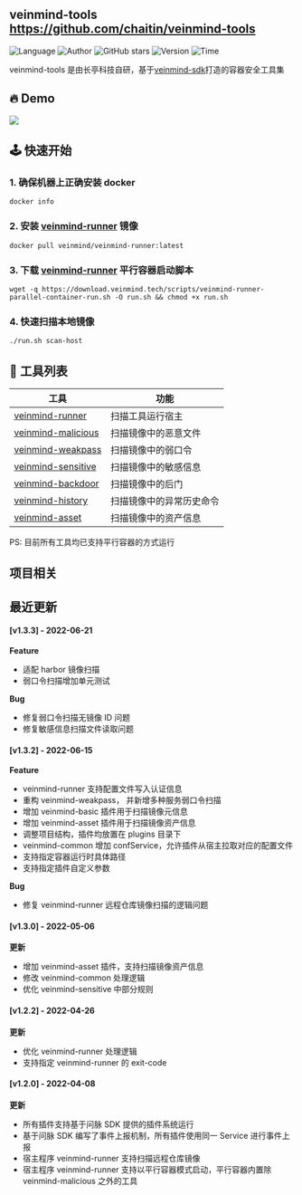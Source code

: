 ## veinmind-tools <https://github.com/chaitin/veinmind-tools>
<!--auto_detail_badge_begin_0b490ffb61b26b45de3ea5d7dd8a582e-->
![Language](https://img.shields.io/badge/Language-Golang/Python-blue)
![Author](https://img.shields.io/badge/Author-长亭科技-orange)
![GitHub stars](https://img.shields.io/github/stars/chaitin/veinmind-tools.svg?style=flat&logo=github)
![Version](https://img.shields.io/badge/Version-V1.3.3-red)
![Time](https://img.shields.io/badge/Join-20220316-green)
<!--auto_detail_badge_end_fef74f2d7ea73fcc43ff78e05b1e7451-->

veinmind-tools 是由长亭科技自研，基于<a href="https://github.com/chaitin/libveinmind">veinmind-sdk</a>打造的容器安全工具集


## 🔥 Demo
![](https://dinfinite.oss-cn-beijing.aliyuncs.com/image/20220415144819.gif)


## 🕹️ 快速开始
### 1. 确保机器上正确安装 docker
```
docker info
```
### 2. 安装 [veinmind-runner](https://github.com/chaitin/veinmind-tools/tree/master/veinmind-runner) 镜像
```
docker pull veinmind/veinmind-runner:latest
```
### 3. 下载 [veinmind-runner](https://github.com/chaitin/veinmind-tools/tree/master/veinmind-runner) 平行容器启动脚本
```
wget -q https://download.veinmind.tech/scripts/veinmind-runner-parallel-container-run.sh -O run.sh && chmod +x run.sh
```
### 4. 快速扫描本地镜像
```
./run.sh scan-host
```


## 🔨 工具列表

|  工具 | 功能  | 
|---|---|
|  [veinmind-runner](https://github.com/chaitin/veinmind-tools/tree/master/veinmind-runner) | 扫描工具运行宿主 |
|  [veinmind-malicious](https://github.com/chaitin/veinmind-tools/tree/master/plugins/go/veinmind-malicious) | 扫描镜像中的恶意文件  |
|  [veinmind-weakpass](https://github.com/chaitin/veinmind-tools/tree/master/plugins/go/veinmind-weakpass)  | 扫描镜像中的弱口令  |
|  [veinmind-sensitive](https://github.com/chaitin/veinmind-tools/tree/master/plugins/python/veinmind-sensitive) | 扫描镜像中的敏感信息  |
|  [veinmind-backdoor](https://github.com/chaitin/veinmind-tools/tree/master/plugins/python/veinmind-backdoor) | 扫描镜像中的后门 |
|  [veinmind-history](https://github.com/chaitin/veinmind-tools/tree/master/plugins/python/veinmind-history) | 扫描镜像中的异常历史命令 |
|  [veinmind-asset](https://github.com/chaitin/veinmind-tools/tree/master/plugins/go/veinmind-asset) | 扫描镜像中的资产信息 |
    
PS: 目前所有工具均已支持平行容器的方式运行



<!--auto_detail_active_begin_e1c6fb434b6f0baf6912c7a1934f772b-->
## 项目相关


## 最近更新

#### [v1.3.3] - 2022-06-21

**Feature**  
- 适配 harbor 镜像扫描  
- 弱口令扫描增加单元测试  

**Bug**  
- 修复弱口令扫描无镜像 ID 问题  
- 修复敏感信息扫描文件读取问题

#### [v1.3.2] - 2022-06-15

**Feature**  
- veinmind-runner 支持配置文件写入认证信息  
- 重构 veinmind-weakpass， 并新增多种服务弱口令扫描  
- 增加 veinmind-basic 插件用于扫描镜像元信息  
- 增加 veinmind-asset 插件用于扫描镜像资产信息  
- 调整项目结构，插件均放置在 plugins 目录下  
- veinmind-common 增加 confService，允许插件从宿主拉取对应的配置文件  
- 支持指定容器运行时具体路径  
- 支持指定插件自定义参数  

**Bug**  
- 修复 veinmind-runner 远程仓库镜像扫描的逻辑问题

#### [v1.3.0] - 2022-05-06

**更新**  
- 增加 veinmind-asset 插件，支持扫描镜像资产信息  
- 修改 veinmind-common 处理逻辑  
- 优化 veinmind-sensitive 中部分规则

#### [v1.2.2] - 2022-04-26

**更新**  
- 优化 veinmind-runner 处理逻辑  
- 支持指定 veinmind-runner 的 exit-code

#### [v1.2.0] - 2022-04-08

**更新**  
- 所有插件支持基于问脉 SDK 提供的插件系统运行  
- 基于问脉 SDK 编写了事件上报机制，所有插件使用同一 Service 进行事件上报  
- 宿主程序 veinmind-runner 支持扫描远程仓库镜像  
- 宿主程序 veinmind-runner 支持以平行容器模式启动，平行容器内置除 veinmind-malicious 之外的工具  


<!--auto_detail_active_end_f9cf7911015e9913b7e691a7a5878527-->
